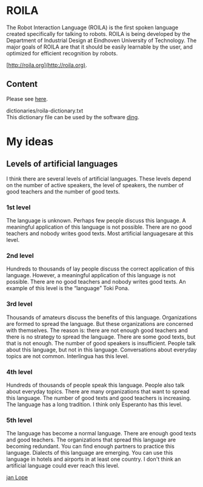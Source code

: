 <!--
  Title: The Robot Interaction Language (ROILA)
  Description: The Robot Interaction Language (ROILA) is the first spoken language created specifically for talking to robots. 
  -->

# ROILA
The Robot Interaction Language (ROILA) is the first spoken language created specifically for talking to robots. 
ROILA is being developed by the Department of Industrial Design at Eindhoven University of Technology. The major goals of ROILA are that it should be easily learnable by the user, and optimized for efficient recognition by robots. 

   [http://roila.org](http://roila.org).


## Content

Please see [here](https://github.com/jan-Lope/ROILA/tree/master/dictionaries).


   dictionaries/roila-dictionary.txt  
   This dictionary file can be used by the software [ding](http://www-user.tu-chemnitz.de/~fri/ding/).



# My ideas

## Levels of artificial languages

I think there are several levels of artificial languages. These levels depend on the number of active speakers, the level of speakers, the number of good teachers and the number of good texts.

### 1st level

The language is unknown. Perhaps few people discuss this language. A meaningful application of this language is not possible. There are no good teachers and nobody writes good texts. Most artificial languages ​​are at this level.

### 2nd level

Hundreds to thousands of lay people discuss the correct application of this language. However, a meaningful application of this language is not possible. There are no good teachers and nobody writes good texts. An example of this level is the “language” Toki Pona.

### 3rd level

Thousands of amateurs discuss the benefits of this language. Organizations are formed to spread the language. But these organizations are concerned with themselves. The reason is: there are not enough good teachers and there is no strategy to spread the language. There are some good texts, but that is not enough. The number of good speakers is insufficient. People talk about this language, but not in this language. Conversations about everyday topics are not common. Interlingua has this level.

### 4th level

Hundreds of thousands of people speak this language. People also talk about everyday topics. There are many organizations that want to spread this language. The number of good texts and good teachers is increasing. The language has a long tradition. I think only Esperanto has this level.

### 5th level

The language has become a normal language. There are enough good texts and good teachers. The organizations that spread this language are becoming redundant. You can find enough partners to practice this language. Dialects of this language are emerging. You can use this language in hotels and airports in at least one country. I don't think an artificial language could ever reach this level.




[jan Lope](https://jan-lope.github.io)

